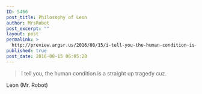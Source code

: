 ```yaml
---
ID: 5466
post_title: Philosophy of Leon
author: MrsRobot
post_excerpt: ""
layout: post
permalink: >
  http://preview.argsr.us/2016/08/15/i-tell-you-the-human-condition-is-a-straight-up/
published: true
post_date: 2016-08-15 06:05:20
---
```

<blockquote>I tell you, the human condition is a straight up tragedy cuz.</blockquote>

<div class='attribution'>Leon (Mr. Robot)</div>